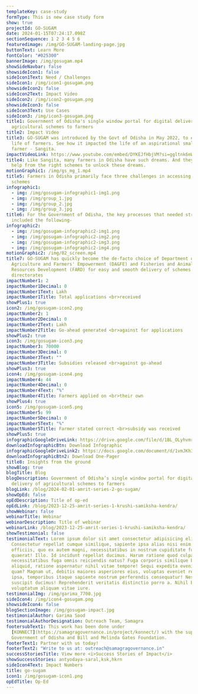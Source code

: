 ```yaml
---
templateKey: case-study
formType: This is new case study form
show: true
projectId: GO-SUGAM
date: 2024-01-15T07:24:17.098Z
sectionSequence: 1 2 3 4 5 6
featuredimage: /img/GO-SUGAM-landing-page.jpg
buttonText: Learn More
fontColor: "#025300"
bannerImage: /img/gosugam.mp4
showSideNavbar: false
showsideIcon1: false
sideIcon1Text: Need / Challenges
sideIcon1: /img/icon1-gosugam.png
showsideIcon2: false
sideIcon2Text: Impact Video
sideIcon2: /img/icon2-gosugam.png
showsideIcon3: false
sideIcon3Text: Use Cases
sideIcon3: /img/icon3-gosugam.png
title1: Government of Odisha's single window portal for digital delivery of
  agricultural schemes to farmers
title2: Impact Video
title3: GO-SUGAM was introduced by the Govt of Odisha in May 2022, to ease the
  life of farmers. See how it impacted the life of an aspirational small scale
  farmer - Sangita.
impactVideoLink: https://www.youtube.com/embed/DYKEJfHbjVM?si=ggltnk6nWh966wG_
title4: Like Sangita, many farmers in Odisha have such dreams. And they need
  help from the right schemes to unlock these dreams.
motionGraphic1: /img/gs_mg_1.mp4
title5: Farmers in Odisha primarily face three challenges in accessing the right
  schemes
infographic1:
  - img: /img/gosugam-infographic1-img1.png
  - img: /img/group_1.jpg
  - img: /img/group_2.jpg
  - img: /img/group_3.jpg
title6: For the Government of Odisha, the key processes that needed streamlining
  included the following-
infographic2:
  - img: /img/gosugam-infographic2-img1.png
  - img: /img/gosugam-infographic2-img2.png
  - img: /img/gosugam-infographic2-img3.png
  - img: /img/gosugam-infographic2-img4.png
motionGraphic2: /img/02_screen.mp4
title7: GO-SUGAM has quickly become the de-facto choice of Department of
  Agriculture and Farmers' Empowerment (DA&FE) and Fisheries and Animal
  Resources Development (FARD) for easy and smooth delivery of schemes across
  directorates
impactNumber1: 2
impactNumber1Decimal: 0
impactNumber1Text: Lakh
impactNumber1Title: Total applications <br>received
showPlus1: true
icon2: /img/gosugam-icon2.png
impactNumber2: 1
impactNumber2Decimal: 0
impactNumber2Text: Lakh
impactNumber2Title: Go-ahead generated <br>against for applications
showPlus2: true
icon3: /img/gosugam-icon3.png
impactNumber3: 70000
impactNumber3Decimal: 0
impactNumber3Text: ""
impactNumber3Title: Subsidies released <br>against go-ahead
showPlus3: true
icon4: /img/gosugam-icon4.png
impactNumber4: 44
impactNumber4Decimal: 0
impactNumber4Text: "%"
impactNumber4Title: Farmers applied on <br>their own
showPlus4: true
icon5: /img/gosugam-icon5.png
impactNumber5: 99
impactNumber5Decimal: 0
impactNumber5Text: "%"
impactNumber5Title: Farmer stated correct <br>subsidy was received
showPlus5: true
infographicGoogleDriveLink: https://drive.google.com/file/d/1BL_OLyhvmrt9BsOCiSya-6UEOhJAAyyr/view?usp=drive_link
downloadInfographicBtn: Download Infographic
infographicGoogleDriveLink2: https://docs.google.com/document/d/1vmJKh3TfQ_JTHlvHg5beF6ncKwMuAaoNNnTen-EnLgI/edit
downloadInfographicBtn2: Download One-Pager
title8: Insights from the ground
showBlog: true
blogTitle: Blog
blogDescription: Government of Odisha’s single window portal for digital
  delivery of agricultural schemes to farmers
blogLink: /blog/2024-02-01-amrit-series-2-go-sugam/
showOpEd: false
opEdDescription: Title of op-ed
opEdLink: /blog/2023-12-25-amrit-series-1-krushi-samiksha-kendra/
showWebinar: false
webinarTitle: Webinar
webinarDescription: Title of webinar
webinarLink: /blog/2023-12-25-amrit-series-1-krushi-samiksha-kendra/
showTestimonial: false
testimonialText: Lorem ipsum dolor sit amet consectetur adipisicing elit.
  Consectetur repellat cumque similique, sapiente ipsa alias nisi enim nesciunt
  officiis, quo ex autem magni, necessitatibus in nostrum cupiditate fugit
  quaerat! Illo. Id incidunt repellat ducimus. Harum ratione quod culpa illo
  necessitatibus fuga omnis reiciendis natus? Fuga corporis similique beatae sed
  aliquid, ratione aspernatur nihil vitae tempore! Sequi expedita eveniet iusto
  quam? Magnam ut, debitis maiores asperiores eius, voluptas eveniet repellendus
  ipsa, temporibus itaque sapiente nostrum perferendis consequatur! Nesciunt,
  suscipit ducimus! Reprehenderit veritatis distinctio porro a. Nihil blanditiis
  voluptatum aliquam vitae iure.
testimonialImg: /img/garima_7700.jpg
sideIcon4: /img/icon4-gosugam.png
showsideIcon4: false
blogSectionImage: /img/gosugam-impact.jpg
testimonialAuthor: Garima Sood
testimonialAuthorDesignation: Outreach Team, Samagra
footersubText1: T﻿his work has been done under
  [KONNECT](https://samagragovernance.in/project/konnect/) with the support from
  Government of Odisha and Bill and Melinda Gates Foundation.
footerText1: Partner with us today!
footerText2: "Write to us at: outreach@samagragovernance.in"
successStoriesTitle: View more <i>Success Stories of Impact</i>
showSuccessStories: antyodaya-saral,ksk,hkrn
sideIcon4Text: Impact Numbers
title: go-sugam
icon1: /img/gosugam-icon1.png
opEdTitle: Op-Ed
---
```

